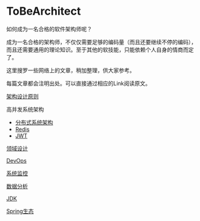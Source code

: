 # ToBeArchitect
如何成为一名合格的软件架构师呢？

成为一名合格的架构师，不仅仅需要足够的编码量（而且还要继续不停的编码），而且还需要通用的理论知识。至于其他的软技能，只能依赖个人自身的情商而定了。

这里搜罗一些网络上的文章，稍加整理，供大家参考。

每篇文章都会注明出处。可以直接通过相应的Link阅读原文。

[架构设计原则](Architect_Design.md)

高并发系统架构

* [分布式系统架构](Distributed_Architect.md)
* [Redis](./Redis_Index.md)
* [JWT](./Distributed/JWT/Jwt.md)

[领域设计](Domain_Design.md)

[DevOps](Dev_Ops.md)

[系统监控](System_Watching.md)

[数据分析](Data_Analysis.md)

[JDK](./Jdk.md)

[Spring生态](./Spring.md)
